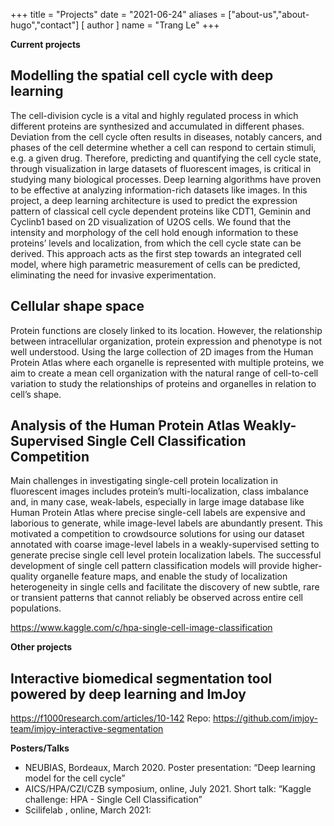 +++
title = "Projects"
date = "2021-06-24"
aliases = ["about-us","about-hugo","contact"]
[ author ]
  name = "Trang Le"
+++



**Current projects**
## Modelling the spatial cell cycle with deep learning
The cell-division cycle is a vital and highly regulated process in which different proteins are synthesized and accumulated in different phases. Deviation from the cell cycle often results in diseases, notably cancers, and phases of the cell determine whether a cell can respond to certain stimuli, e.g. a given drug. Therefore, predicting and quantifying the cell cycle state, through visualization in large datasets of fluorescent images, is critical in studying many biological processes. Deep learning algorithms have proven to be effective at analyzing information-rich datasets like images. In this project, a deep learning architecture is used to predict the expression pattern of classical cell cycle dependent proteins like CDT1, Geminin and Cyclinb1 based on 2D visualization of U2OS cells. We found that the intensity and morphology of the cell hold enough information to these proteins’ levels and localization, from which the cell cycle state can be derived. This approach acts as the first step towards an integrated cell model, where high parametric measurement of cells can be predicted, eliminating the need for invasive experimentation.


## Cellular shape space 
Protein functions are closely linked to its location. However, the relationship between intracellular organization, protein expression and phenotype is not well understood. Using the large collection of 2D images from the Human Protein Atlas where each organelle is represented with multiple proteins, we aim to create a mean cell organization with the natural range of cell-to-cell variation to study the relationships of proteins and organelles in relation to cell’s shape.


## Analysis of the Human Protein Atlas Weakly-Supervised Single Cell Classification Competition 
Main challenges in investigating single-cell protein localization in fluorescent images includes protein’s multi-localization, class imbalance and, in many case, weak-labels, especially in large image database like Human Protein Atlas where precise single-cell labels are expensive and laborious to generate, while image-level labels are abundantly present. This motivated a competition to crowdsource solutions for using our dataset annotated with coarse image-level labels in a weakly-supervised setting to generate precise single cell level protein localization labels. The successful development of single cell pattern classification models will provide higher-quality organelle feature maps, and enable the study of localization heterogeneity in single cells and facilitate the discovery of new subtle, rare or transient patterns that cannot reliably be observed across entire cell populations.

https://www.kaggle.com/c/hpa-single-cell-image-classification


**Other projects**

## Interactive biomedical segmentation tool powered by deep learning and ImJoy
https://f1000research.com/articles/10-142
Repo: https://github.com/imjoy-team/imjoy-interactive-segmentation


**Posters/Talks**
* NEUBIAS, Bordeaux, March 2020. Poster presentation: “Deep learning model for the cell cycle”
* AICS/HPA/CZI/CZB symposium, online, July 2021. Short talk: “Kaggle challenge: HPA - Single Cell Classification”
* Scilifelab , online, March 2021: 